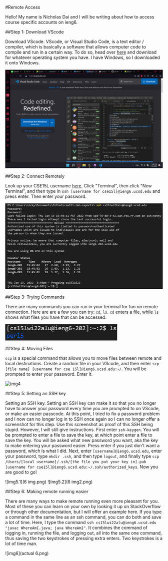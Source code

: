 #Remote Access

Hello! My name is Nicholas Dai and I will be writing about how to access course specific accounts on ieng6. 

##Step 1: Download VScode

Download VScode. VScode, or Visual Studio Code, is a text editor / compiler, which is basically a software that allows computer code to compile and run in a certain way. To do so, head over [here](https://code.visualstudio.com) and download for whatever operating system you have. I have Windows, so I downloaded it onto Windows.

![img1](1.png)

##Step 2: Connect Remotely

Look up your CSE15L username [here](https://sdacs.ucsd.edu/~icc/index.php). Click "Terminal", then click "New Terminal", and then type in ```ssh [username for cse15l]@ieng6.ucsd.edu``` and press enter. Then enter your password.

![img2](2.png)

##Step 3: Trying Commands

There are many commands you can run in your terminal for fun on remote connection. Here are are a few you can try: ```cd```, ```ls```. ```cd``` enters a file, while ```ls``` shows what files you have that can be accessed.

![img3](3.png)

##Step 4: Moving Files

```scp``` is a special command that allows you to move files between remote and local destinations. Create a random file in your VScode, and then enter ```scp [file name] [username for cse 15l]@ieng6.ucsd.edu:~/```. You will be prompted to enter your password. Enter it.

![img4](4.png)

##Step 5: Setting an SSH key

Setting an SSH key. Setting an SSH key can make it so that you no longer have to answer your password every time you are prompted to on VScode, or make an easier passcode. At this point, I tried to fix a password problem and I now can no longer log in to SSH once again so I can no longer offer a screenshot for this step. Use this screenshot as proof of this SSH being stupid. However, I will still give instructions. First enter ```ssh-keygen```. You will be prompted to enter a file to save the key, at which point enter a file to save the key. You will be asked what new password you want, aka the key to make entering your password easier. Press enter if you just don't want a password, which is what I did. Next, enter ```[username]@ieng6.ucsd.edu```, enter your password, type ```mkdir .ssh```, and then type ```logout```, and finally type ```scp /Users/[local username]/.ssh/[the file you put your key in].pub [username for cse15l]@ieng6.ucsd.edu:~/.ssh/authorized_keys```. Now you are good to go!

![img5.1](6 img.png)
![img5.2](6 img2.png)

##Step 6: Making remote running easier

There are many ways to make remote running even more pleasant for you. Most of these you can learn on your own by looking it up on StackOverflow or through other documentation, but I will offer an example here. If you type a command in the same line as an ssh command, you can do both and save a lot of time. Here, I type the command ```ssh cs15lwi22alu@ieng6.ucsd.edu "javac WhereAmI.java; java WhereAmI"```. It combines the command of logging in, running the file, and logging out, all into the same one command, thus saving the two keystrokes of pressing extra enters. Two keystrokes is a lot of time man.

![img6](actual 6.png)
